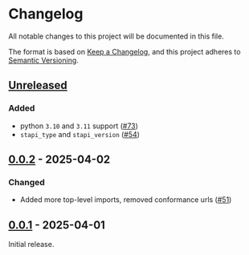 # Changelog

All notable changes to this project will be documented in this file.

The format is based on [Keep a Changelog](https://keepachangelog.com/en/1.1.0/), and this project adheres to [Semantic Versioning](https://semver.org/spec/v2.0.0.html).

## [Unreleased]

### Added

- python `3.10` and `3.11` support ([#73](https://github.com/stapi-spec/pystapi/pull/73))
- `stapi_type` and `stapi_version` ([#54](https://github.com/stapi-spec/pystapi/pull/54))

## [0.0.2] - 2025-04-02

### Changed

- Added more top-level imports, removed conformance urls ([#51](https://github.com/stapi-spec/pystapi/pull/51))

## [0.0.1] - 2025-04-01

Initial release.

[unreleased]: https://github.com/stapi-spec/pystapi/compare/stac-pydantic/stapi-pydantic%2Fv0.0.2...main
[0.0.2]: https://github.com/stapi-spec/pystapi/compare/stac-pydantic/stapi-pydantic%2Fv0.0.1...stapi-pydantic%2Fv0.0.2
[0.0.1]: https://github.com/stapi-spec/pystapi/releases/tag/stapi-pydantic%2Fv0.0.1
